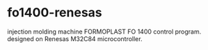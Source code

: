 # fo1400-renesas

injection molding machine FORMOPLAST FO 1400 control program. designed on Renesas M32C84 microcontroller.


